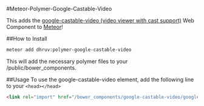 #Meteor-Polymer-Google-Castable-Video

This adds the [google-castable-video (video viewer with cast support)](https://elements.polymer-project.org/elements/google-youtube)
Web Component to [Meteor](http://meteor.com)!

##How to Install

```bash
meteor add dhruv:polymer-google-castable-video
```

This will add the necessary polymer files to your /public/bower_components.

##Usage
To use the google-castable-video element, add the following line to your `<head></head>`

```html
<link rel="import" href="/bower_components/google-castable-video/google-castable-video.html">
```